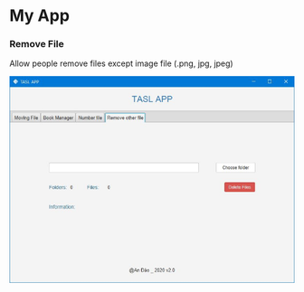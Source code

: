 # My App
### Remove File
Allow people remove files except image file (.png, jpg, jpeg)

![RemoveOtherFile|30%](image/RemoveOtherFile.JPG )
